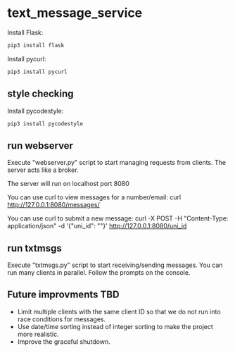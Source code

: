 # text_message_service

Install Flask:
```bash
pip3 install flask
```

Install pycurl:
```bash
pip3 install pycurl
```

## style checking
Install pycodestyle:
```bash
pip3 install pycodestyle
```

## run webserver
Execute "webserver.py" script to start managing requests from clients. The server acts like a broker.

The server will run on localhost port 8080

You can use curl to view messages for a number/email:
curl http://127.0.0.1:8080/messages/<id>

You can use curl to submit a new message: 
curl -X POST -H "Content-Type: application/json" -d '{"uni_id": "<id>"}' http://127.0.0.1:8080/uni_id

## run txtmsgs
Execute "txtmsgs.py" script to start receiving/sending messages. You can run many clients in parallel. Follow the prompts on the console.

## Future improvments TBD
 - Limit multiple clients with the same client ID so that we do not run into race conditions for messages.
 - Use date/time sorting instead of integer sorting to make the project more realistic.
 - Improve the graceful shutdown.